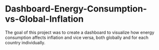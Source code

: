 # Dashboard-Energy-Consumption-vs-Global-Inflation
The goal of this project was to create a dashboard to visualize how energy consumption affects inflation and vice versa, both globally and for each country individually.
